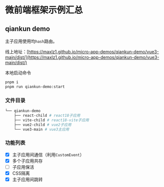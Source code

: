 # 微前端框架示例汇总

## qiankun demo

主子应用使用均`hash`路由。

线上地址：[https://maxlz1.github.io/micro-app-demos/qiankun-demo/vue3-main/dist/](https://maxlz1.github.io/micro-app-demos/qiankun-demo/vue3-main/dist/)

本地启动命令
```bash
pnpm i
pnpm run qiankun-demo:start
```

### 文件目录

```bash
└── qiankun-demo
    ├── react-child # react18子应用
    ├── vite-child # react18-vite子应用
    ├── vue2-child # vue2子应用
    └── vue3-main # vue3主应用
```

### 功能列表

- [x] 主子应用间通信（利用`CustomEvent`）
- [x] 多个子应用共存
- [ ] 子应用保活
- [x] CSS隔离
- [x] 主子应用间跳转
